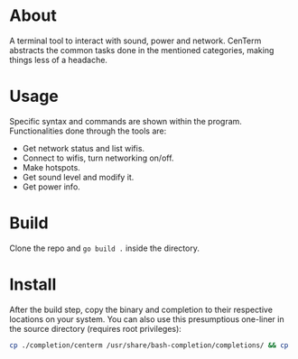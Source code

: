 # About
A terminal tool to interact with sound, power and network. CenTerm abstracts the common tasks done in the mentioned categories, making things less of a headache.

# Usage
Specific syntax and commands are shown within the program. Functionalities done through the tools are:
- Get network status and list wifis.
- Connect to wifis, turn networking on/off.
- Make hotspots.
- Get sound level and modify it.
- Get power info.

# Build
Clone the repo and ```go build .``` inside the directory.

# Install
After the build step, copy the binary and completion to their respective locations on your system.
You can also use this presumptious one-liner in the source directory (requires root privileges):
```sh
cp ./completion/centerm /usr/share/bash-completion/completions/ && cp ./centerm /usr/local/bin/
```
